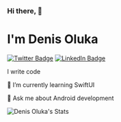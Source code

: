 ### Hi there, 👋
# I'm Denis Oluka
[![Twitter Badge](https://img.shields.io/badge/Denny-1ca0f1?style=flat-square&labelColor=1ca0f1&logo=twitter&logoColor=white&link=https://twitter.com/dennycodev)](https://twitter.com/dennycodev)
  [![LinkedIn Badge](https://img.shields.io/badge/Denis-Oluka-blue?style=flat-square&labelColor=blue&logo=linkedin&logoColor=white&link=https://www.linkedin.com/in/denis-oluka)](https://www.linkedin.com/in/denis-oluka)

I write code

🌱 I’m currently learning SwiftUI

💬 Ask me about Android development 

![Denis Oluka's Stats](https://github-readme-stats.vercel.app/api?username=OlukaDenis&show_icons=true&theme=radical)

<!--
**OlukaDenis/olukadenis** is a ✨ _special_ ✨ repository because its `README.md` (this file) appears on your GitHub profile.

Here are some ideas to get you started:

- 🔭 I’m currently working on ...
- 🌱 I’m currently learning ...
- 👯 I’m looking to collaborate on ...
- 🤔 I’m looking for help with ...
- 💬 Ask me about android apps ...
- 📫 How to reach me: ...
- 😄 Pronouns: ...
- ⚡ Fun fact: ...
-->
